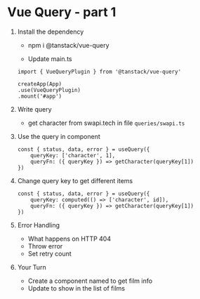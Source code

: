 # Vue Query - part 1

1. Install the dependency
    - npm i @tanstack/vue-query

    - Update main.ts

    ```
    import { VueQueryPlugin } from '@tanstack/vue-query'

    createApp(App)
    .use(VueQueryPlugin)
    .mount('#app')
    ```

2. Write query
    - get character from swapi.tech in file `queries/swapi.ts`

3. Use the query in component
    ```
    const { status, data, error } = useQuery({
        queryKey: ['character', 1],
        queryFn: ({ queryKey }) => getCharacter(queryKey[1])
    })
    ```

4. Change query key to get different items
    ```
    const { status, data, error } = useQuery({
        queryKey: computed(() => ['character', id]),
        queryFn: ({ queryKey }) => getCharacter(queryKey[1])
    })
    ```

5. Error Handling
    - What happens on HTTP 404
    - Throw error
    - Set retry count

6. Your Turn
    - Create a component named <Film> to get film info
    - Update <Character /> to show <Film /> in the list of films